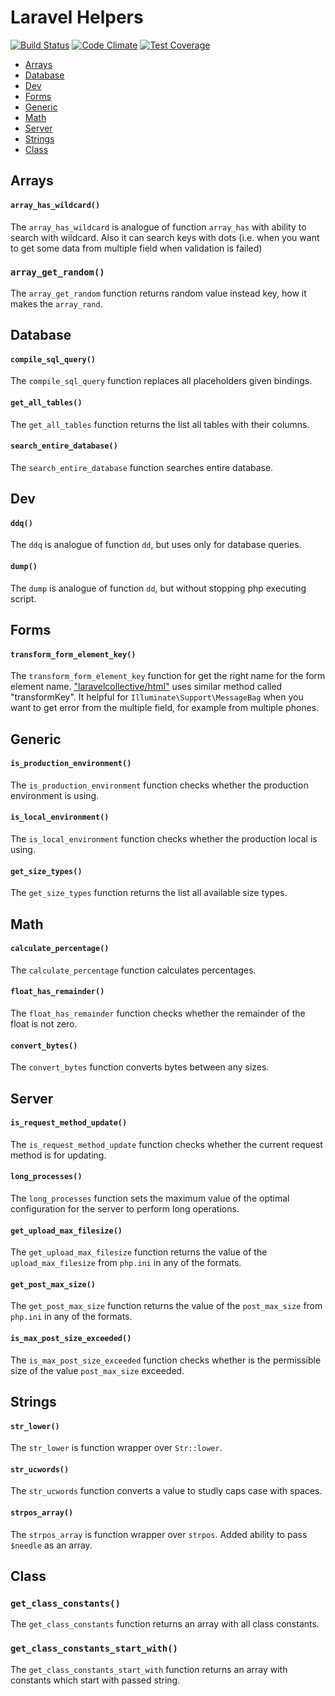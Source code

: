 # Laravel Helpers

[![Build Status](https://travis-ci.org/MCMatters/laravel-helpers.svg?branch=master)](https://travis-ci.org/MCMatters/laravel-helpers)
[![Code Climate](https://codeclimate.com/github/MCMatters/laravel-helpers/badges/gpa.svg)](https://codeclimate.com/github/MCMatters/laravel-helpers)
[![Test Coverage](https://codeclimate.com/github/MCMatters/laravel-helpers/badges/coverage.svg)](https://codeclimate.com/github/MCMatters/laravel-helpers/coverage)

- [Arrays](#arrays)
- [Database](#database)
- [Dev](#dev)
- [Forms](#forms)
- [Generic](#generic)
- [Math](#math)
- [Server](#server)
- [Strings](#strings)
- [Class](#class)

## Arrays

#### `array_has_wildcard()`

The `array_has_wildcard` is analogue of function `array_has` with ability to search with wildcard. Also it can search keys with dots (i.e. when you want to get some data from multiple field when validation is failed)

### `array_get_random()`

The `array_get_random` function returns random value instead key, how it makes the `array_rand`.

## Database

#### `compile_sql_query()`

The `compile_sql_query` function replaces all placeholders given bindings.

#### `get_all_tables()`

The `get_all_tables` function returns the list all tables with their columns.

#### `search_entire_database()`

The `search_entire_database` function searches entire database.

## Dev

#### `ddq()`

The `ddq` is analogue of function `dd`, but uses only for database queries.

#### `dump()`

The `dump` is analogue of function `dd`, but without stopping php executing script.

## Forms

#### `transform_form_element_key()`

The `transform_form_element_key` function for get the right name for the form element name. ["laravelcollective/html"](https://laravelcollective.com/docs/master/html) uses similar method called "transformKey". It helpful for `Illuminate\Support\MessageBag` when you want to get error from the multiple field, for example from multiple phones.

## Generic

#### `is_production_environment()`

The `is_production_environment` function checks whether the production environment is using.

#### `is_local_environment()`

The `is_local_environment` function checks whether the production local is using.

#### `get_size_types()`

The `get_size_types` function returns the list all available size types.

## Math

#### `calculate_percentage()`

The `calculate_percentage` function calculates percentages.

#### `float_has_remainder()`

The `float_has_remainder` function checks whether the remainder of the float is not zero.

#### `convert_bytes()`

The `convert_bytes` function converts bytes between any sizes.

## Server

#### `is_request_method_update()`

The `is_request_method_update` function checks whether the current request method is for updating.

#### `long_processes()`

The `long_processes` function sets the maximum value of the optimal configuration for the server to perform long operations.

#### `get_upload_max_filesize()`

The `get_upload_max_filesize` function returns the value of the `upload_max_filesize` from `php.ini` in any of the formats.

#### `get_post_max_size()`

The `get_post_max_size` function returns the value of the `post_max_size` from `php.ini` in any of the formats.

#### `is_max_post_size_exceeded()`

The `is_max_post_size_exceeded` function checks whether is the permissible size of the value `post_max_size` exceeded.

## Strings

#### `str_lower()`

The `str_lower` is function wrapper over `Str::lower`.

#### `str_ucwords()`

The `str_ucwords` function converts a value to studly caps case with spaces.

#### `strpos_array()`

The `strpos_array` is function wrapper over `strpos`. Added ability to pass `$needle` as an array.

## Class

### `get_class_constants()`

The `get_class_constants` function returns an array with all class constants.

### `get_class_constants_start_with()`

The `get_class_constants_start_with` function returns an array with constants which start with passed string.
